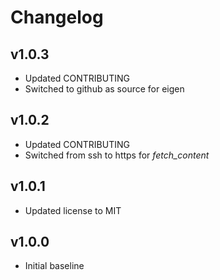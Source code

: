 # Changelog

## v1.0.3
- Updated CONTRIBUTING
- Switched to github as source for eigen

## v1.0.2
- Updated CONTRIBUTING
- Switched from ssh to https for *fetch_content*

## v1.0.1
- Updated license to MIT

## v1.0.0
- Initial baseline

